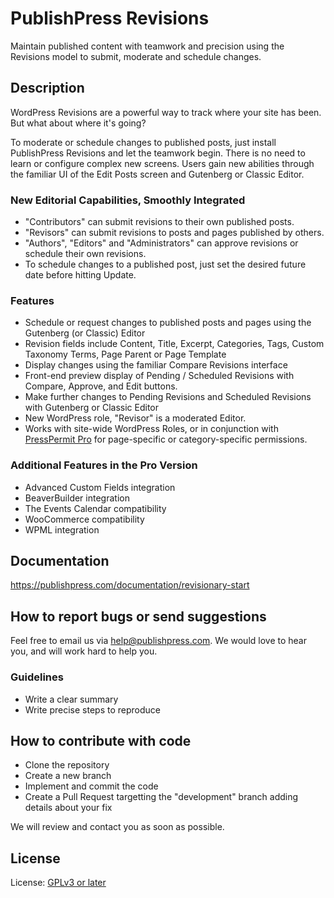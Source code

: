 # PublishPress Revisions

Maintain published content with teamwork and precision using the Revisions model to submit, moderate and schedule changes.

## Description

WordPress Revisions are a powerful way to track where your site has been. But what about where it's going?

To moderate or schedule changes to published posts, just install PublishPress Revisions and let the teamwork begin.  There is no need to learn or configure complex new screens. Users gain new abilities through the familiar UI of the Edit Posts screen and Gutenberg or Classic Editor. 

### New Editorial Capabilities, Smoothly Integrated
* "Contributors" can submit revisions to their own published posts.
* "Revisors" can submit revisions to posts and pages published by others.
* "Authors", "Editors" and "Administrators" can approve revisions or schedule their own revisions.
* To schedule changes to a published post, just set the desired future date before hitting Update.

### Features
* Schedule or request changes to published posts and pages using the Gutenberg (or Classic) Editor
* Revision fields include Content, Title, Excerpt, Categories, Tags, Custom Taxonomy Terms, Page Parent or Page Template
* Display changes using the familiar Compare Revisions interface
* Front-end preview display of Pending / Scheduled Revisions with Compare, Approve, and Edit buttons.
* Make further changes to Pending Revisions and Scheduled Revisions with Gutenberg or Classic Editor
* New WordPress role, "Revisor" is a moderated Editor.
* Works with site-wide WordPress Roles, or in conjunction with <a href="https://publishpress.com/presspermit/">PressPermit Pro</a> for page-specific or category-specific permissions.

### Additional Features in the Pro Version
* Advanced Custom Fields integration
* BeaverBuilder integration
* The Events Calendar compatibility
* WooCommerce compatibility
* WPML integration

## Documentation

https://publishpress.com/documentation/revisionary-start

## How to report bugs or send suggestions

Feel free to email us via [help@publishpress.com](mailto:help@publishpress.com). We would love to hear you, and will work hard to help you.

### Guidelines

* Write a clear summary
* Write precise steps to reproduce

## How to contribute with code

* Clone the repository
* Create a new branch
* Implement and commit the code
* Create a Pull Request targetting the "development" branch adding details about your fix

We will review and contact you as soon as possible.

## License

License: [GPLv3 or later](http://www.gnu.org/licenses/gpl-3.0.html)
